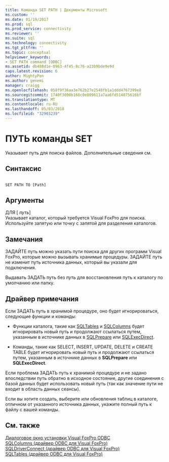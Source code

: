 ```yaml
---
title: Команда SET PATH | Документы Microsoft
ms.custom: ''
ms.date: 01/19/2017
ms.prod: sql
ms.prod_service: connectivity
ms.reviewer: ''
ms.suite: sql
ms.technology: connectivity
ms.tgt_pltfrm: ''
ms.topic: conceptual
helpviewer_keywords:
- SET PATH command [ODBC]
ms.assetid: db488d1e-0963-4f45-8c76-a23b9bde9e9d
caps.latest.revision: 6
author: MightyPen
ms.author: genemi
manager: craigg
ms.openlocfilehash: 058f9f36aa3e762b27e2548fb1a1ddd4767399e8
ms.sourcegitcommit: 1740f3090b168c0e809611a7aa6fd514075616bf
ms.translationtype: MT
ms.contentlocale: ru-RU
ms.lasthandoff: 05/03/2018
ms.locfileid: "32903239"
---
```

# <a name="set-path-command"></a>ПУТЬ команды SET
Указывает путь для поиска файлов. Дополнительные сведения см.  
  
## <a name="syntax"></a>Синтаксис  
  
```  
  
SET PATH TO [Path]  
```  
  
## <a name="arguments"></a>Аргументы  
 ДЛЯ [ *путь*]  
 Указывает каталог, который требуется Visual FoxPro для поиска. Используйте запятую или точку с запятой для разделения каталогов.  
  
## <a name="remarks"></a>Замечания  
 ЗАДАЙТЕ путь можно указать пути поиска для других программ Visual FoxPro, которые можно вызывать хранимые процедуры. ЗАДАЙТЕ путь не изменит путь источника данных, который вы указали для подключения.  
  
 Выдавать ЗАДАТЬ путь без *путь* для восстановления путь к каталогу по умолчанию или папку.  
  
## <a name="driver-remarks"></a>Драйвер примечания  
 Если ЗАДАТЬ путь в хранимой процедуре, оно будет игнорироваться, следующие функции и команды:  
  
-   Функции каталога, такие как [SQLTables](../../odbc/microsoft/sqltables-visual-foxpro-odbc-driver.md) и [SQLColumns](../../odbc/microsoft/sqlcolumns-visual-foxpro-odbc-driver.md) будет игнорировать новый путь и продолжают ссылаться путем, указанным в источнике данных в [SQLPrepare](../../odbc/microsoft/sqlprepare-visual-foxpro-odbc-driver.md) или [ SQLExecDirect](../../odbc/microsoft/sqlexecdirect-visual-foxpro-odbc-driver.md).  
  
-   Команды, такие как SELECT, INSERT, UPDATE, DELETE и CREATE TABLE будет игнорировать новый путь и продолжают ссылаться путем, указанным в источнике данных в **SQLPrepare** или **SQLExecDirect**.  
  
 Если проблема ЗАДАТЬ путь к хранимой процедуре и не задано впоследствии путь обратно в исходное состояние, другие соединения с базой данных будет использовать новый путь (так как значение пути не входит в область данных сеансы).  
  
 Если вы хотите создать, выберите или обновления таблиц в каталоге, отличном от указанного источника данных, укажите полный путь к файлу с вашей команды.  
  
## <a name="see-also"></a>См. также  
 [Диалоговое окно установки Visual FoxPro ODBC](../../odbc/microsoft/odbc-visual-foxpro-setup-dialog-box.md)   
 [SQLColumns (драйвер ODBC для Visual FoxPro)](../../odbc/microsoft/sqlcolumns-visual-foxpro-odbc-driver.md)   
 [SQLDriverConnect (драйвер ODBC для Visual FoxPro)](../../odbc/microsoft/sqldriverconnect-visual-foxpro-odbc-driver.md)   
 [SQLTables (драйвер ODBC для Visual FoxPro)](../../odbc/microsoft/sqltables-visual-foxpro-odbc-driver.md)
